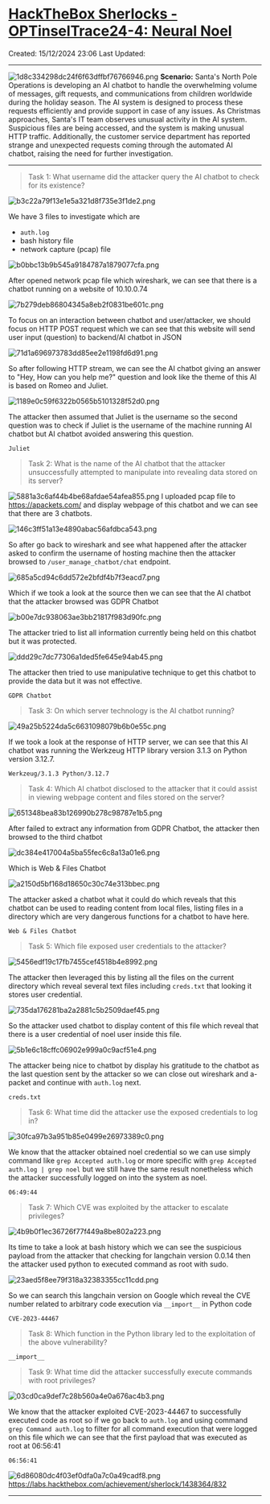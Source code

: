 # [HackTheBox Sherlocks - OPTinselTrace24-4: Neural Noel](https://app.hackthebox.com/sherlocks/OPTinselTrace24-4:%20Neural%20Noel)
Created: 15/12/2024 23:06
Last Updated: 
* * *
![1d8c334298dc24f6f63dffbf76766946.png](/resources/1d8c334298dc24f6f63dffbf76766946.png)
**Scenario:**
Santa's North Pole Operations is developing an AI chatbot to handle the overwhelming volume of messages, gift requests, and communications from children worldwide during the holiday season. The AI system is designed to process these requests efficiently and provide support in case of any issues. As Christmas approaches, Santa's IT team observes unusual activity in the AI system. Suspicious files are being accessed, and the system is making unusual HTTP traffic. Additionally, the customer service department has reported strange and unexpected requests coming through the automated AI chatbot, raising the need for further investigation.

* * *
>Task 1: What username did the attacker query the AI chatbot to check for its existence?

![b3c22a79f13e1e5a321d8f735e3f1de2.png](/resources/b3c22a79f13e1e5a321d8f735e3f1de2.png)

We have 3 files to investigate which are 
- `auth.log`
- bash history file
- network capture (pcap) file

![b0bbc13b9b545a9184787a1879077cfa.png](/resources/b0bbc13b9b545a9184787a1879077cfa.png)

After opened network pcap file which wireshark, we can see that there is a chatbot running on a website of 10.10.0.74 

![7b279deb86804345a8eb2f0831be601c.png](/resources/7b279deb86804345a8eb2f0831be601c.png)

To focus on an interaction between chatbot and user/attacker, we should focus on HTTP POST request which we can see that this website will send user input (question) to backend/AI chatbot in JSON

![71d1a696973783dd85ee2e1198fd6d91.png](/resources/71d1a696973783dd85ee2e1198fd6d91.png)

So after following HTTP stream, we can see the AI chatbot giving an answer to "Hey, How can you help me?" question and look like the theme of this AI is based on Romeo and Juliet. 

![1189e0c59f6322b0565b5101328f52d0.png](/resources/1189e0c59f6322b0565b5101328f52d0.png)

The attacker then assumed that Juliet is the username so the second question was to check if Juliet is the username of the machine running AI chatbot but AI chatbot avoided answering this question.

```
Juliet
```

>Task 2: What is the name of the AI chatbot that the attacker unsuccessfully attempted to manipulate into revealing data stored on its server?

![5881a3c6af44b4be68afdae54afea855.png](/resources/5881a3c6af44b4be68afdae54afea855.png)
I uploaded pcap file to https://apackets.com/ and display webpage of this chatbot and we can see that there are 3 chatbots.

![146c3ff51a13e4890abac56afdbca543.png](/resources/146c3ff51a13e4890abac56afdbca543.png)

So after go back to wireshark and see what happened after the attacker asked to confirm the username of hosting machine then the attacker browsed to `/user_manage_chatbot/chat` endpoint.

![685a5cd94c6dd572e2bfdf4b7f3eacd7.png](/resources/685a5cd94c6dd572e2bfdf4b7f3eacd7.png)

Which if we took a look at the source then we can see that the AI chatbot that the attacker browsed was GDPR Chatbot

![b00e7dc938063ae3bb21817f983d90fc.png](/resources/b00e7dc938063ae3bb21817f983d90fc.png)

The attacker tried to list all information currently being held on this chatbot but it was protected.

![ddd29c7dc77306a1ded5fe645e94ab45.png](/resources/ddd29c7dc77306a1ded5fe645e94ab45.png)

The attacker then tried to use manipulative technique to get this chatbot to provide the data but it was not effective.

```
GDPR Chatbot
```

>Task 3: On which server technology is the AI chatbot running?

![49a25b5224da5c6631098079b6b0e55c.png](/resources/49a25b5224da5c6631098079b6b0e55c.png)

If we took a look at the response of HTTP server, we can see that this AI chatbot was running the Werkzeug HTTP library version 3.1.3 on Python version 3.12.7.

```
Werkzeug/3.1.3 Python/3.12.7
```

>Task 4: Which AI chatbot disclosed to the attacker that it could assist in viewing webpage content and files stored on the server?

![651348bea83b126990b278c98787e1b5.png](/resources/651348bea83b126990b278c98787e1b5.png)

After failed to extract any information from GDPR Chatbot, the attacker then browsed to the third chatbot

![dc384e417004a5ba55fec6c8a13a01e6.png](/resources/dc384e417004a5ba55fec6c8a13a01e6.png)

Which is Web & Files Chatbot

![a2150d5bf168d18650c30c74e313bbec.png](/resources/a2150d5bf168d18650c30c74e313bbec.png)

The attacker asked a chatbot what it could do which reveals that this chatbot can be used to reading content from local files, listing files in a directory which are very dangerous functions for a chatbot to have here.

```
Web & Files Chatbot
```

>Task 5: Which file exposed user credentials to the attacker?

![5456edf19c17fb7455cef4518b4e8992.png](/resources/5456edf19c17fb7455cef4518b4e8992.png)

The attacker then leveraged this by listing all the files on the current directory which reveal several text files including `creds.txt` that looking it stores user credential.

![735da176281ba2a2881c5b2509daef45.png](/resources/735da176281ba2a2881c5b2509daef45.png)

So the attacker used chatbot to display content of this file which reveal that there is a user credential of noel user inside this file.

![5b1e6c18cffc06902e999a0c9acf51e4.png](/resources/5b1e6c18cffc06902e999a0c9acf51e4.png)

The attacker being nice to chatbot by display his gratitude to the chatbot as the last question sent by the attacker so we can close out wireshark and a-packet and continue with `auth.log` next.

```
creds.txt
```

>Task 6: What time did the attacker use the exposed credentials to log in?

![30fca97b3a951b85e0499e26973389c0.png](/resources/30fca97b3a951b85e0499e26973389c0.png)

We know that the attacker obtained noel credential so we can use simply command like `grep Accepted auth.log` or more specific with `grep Accepted auth.log | grep noel` but we still have the same result nonetheless which the attacker successfully logged on into the system as noel.

```
06:49:44
```

>Task 7: Which CVE was exploited by the attacker to escalate privileges?

![4b9b0f1ec36726f77f449a8be802a223.png](/resources/4b9b0f1ec36726f77f449a8be802a223.png)

Its time to take a look at bash history which we can see the suspicious payload from the attacker that checking for langchain version 0.0.14 then the attacker used python to executed command as root with sudo.

![23aed5f8ee79f318a32383355cc11cdd.png](/resources/23aed5f8ee79f318a32383355cc11cdd.png)

So we can search this langchain version on Google which reveal the CVE number related to arbitrary code execution via `__import__` in Python code

```
CVE-2023-44467
```

>Task 8: Which function in the Python library led to the exploitation of the above vulnerability?
```
__import__
```

>Task 9: What time did the attacker successfully execute commands with root privileges?

![03cd0ca9def7c28b560a4e0a676ac4b3.png](/resources/03cd0ca9def7c28b560a4e0a676ac4b3.png)

We know that the attacker exploited CVE-2023-44467 to successfully executed code as root so if we go back to `auth.log` and using command `grep Command auth.log` to filter for all command execution that were logged on this file which we can see that the first payload that was executed as root at 06:56:41

```
06:56:41
```

![6d86080dc4f03ef0dfa0a7c0a49cadf8.png](/resources/6d86080dc4f03ef0dfa0a7c0a49cadf8.png)
https://labs.hackthebox.com/achievement/sherlock/1438364/832
***

